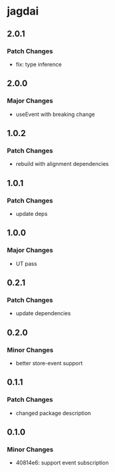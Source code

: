 # jagdai

## 2.0.1

### Patch Changes

- fix: type inference

## 2.0.0

### Major Changes

- useEvent with breaking change

## 1.0.2

### Patch Changes

- rebuild with alignment dependencies

## 1.0.1

### Patch Changes

- update deps

## 1.0.0

### Major Changes

- UT pass

## 0.2.1

### Patch Changes

- update dependencies

## 0.2.0

### Minor Changes

- better store-event support

## 0.1.1

### Patch Changes

- changed package description

## 0.1.0

### Minor Changes

- 40814e6: support event subscription
